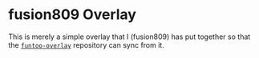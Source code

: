 # fusion809 Overlay
This is merely a simple overlay that I (fusion809) has put together so that the [`funtoo-overlay`](https://github.com/funtoo/funtoo-overlay) repository can sync from it.
